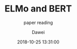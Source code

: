 ---
layout:     post
title:      "ELMo and BERT"
subtitle:   "paper reading"
date:       2018-10-25 13:31:00
author:     "Dawei"
header-img: img/planet_earth_4k.jpg
tags:
    - paper reading
---